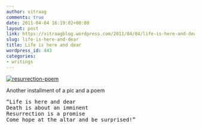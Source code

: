 ```yaml
---
author: vitraag
comments: true
date: 2011-04-04 16:19:02+00:00
layout: post
link: https://vitraagblog.wordpress.com/2011/04/04/life-is-here-and-dear/
slug: life-is-here-and-dear
title: Life is here and dear
wordpress_id: 443
categories:
- writings
---
```


[![resurrection-poem]({{site.images}}/2011/04/resurrection-poem_thumb.jpg)]({{site.images}}/2011/04/resurrection-poem.jpg) 

Another installment of a pic and a poem
<pre>
“Life is here and dear
Death is about an imminent 
Resurrection is a promise 
Come hope at the altar and be surprised!”
</pre>